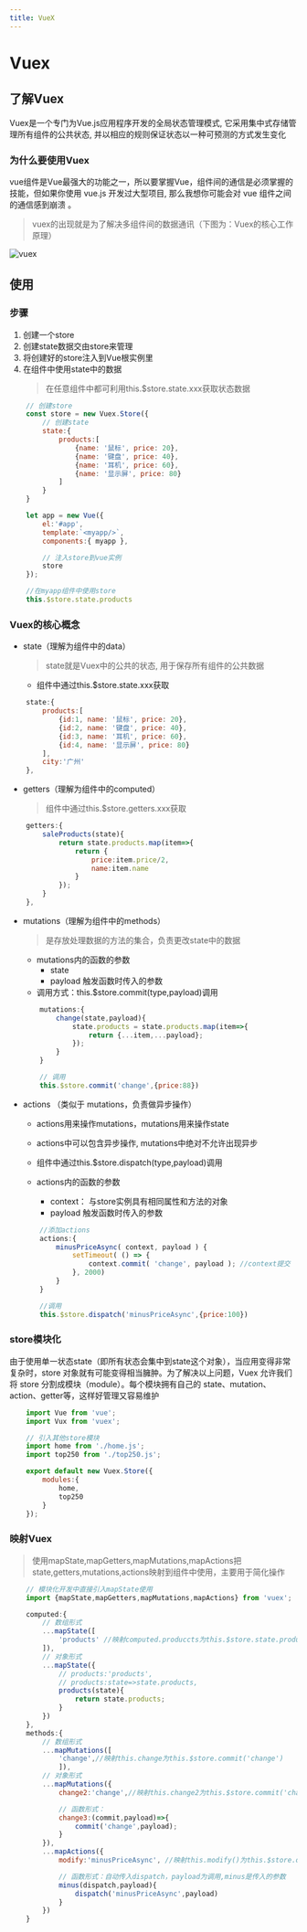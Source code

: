 ```yaml
---
title: VueX
---
```


# Vuex

## 了解Vuex

Vuex是一个专门为Vue.js应用程序开发的全局状态管理模式, 它采用集中式存储管理所有组件的公共状态, 并以相应的规则保证状态以一种可预测的方式发生变化

### 为什么要使用Vuex

vue组件是Vue最强大的功能之一，所以要掌握Vue，组件间的通信是必须掌握的技能，但如果你使用 vue.js 开发过大型项目, 那么我想你可能会对 vue 组件之间的通信感到崩溃 。
>vuex的出现就是为了解决多组件间的数据通讯（下图为：Vuex的核心工作原理）

![vuex](/assets/img/vuex.png)


## 使用

### 步骤

1. 创建一个store
2. 创建state数据交由store来管理
3. 将创建好的store注入到Vue根实例里
4. 在组件中使用state中的数据
    > 在任意组件中都可利用this.$store.state.xxx获取状态数据

```javascript
    // 创建store
    const store = new Vuex.Store({
        // 创建state
        state:{
            products:[
                {name: '鼠标', price: 20},
                {name: '键盘', price: 40},
                {name: '耳机', price: 60},
                {name: '显示屏', price: 80}
            ]
        }
    }

    let app = new Vue({
        el:'#app',
        template:`<myapp/>`,
        components:{ myapp },

        // 注入store到vue实例
        store
    });

    //在myapp组件中使用store
    this.$store.state.products
```

### Vuex的核心概念

* state（理解为组件中的data）
    > state就是Vuex中的公共的状态, 用于保存所有组件的公共数据
    * 组件中通过this.$store.state.xxx获取


```javascript
    state:{
        products:[
            {id:1, name: '鼠标', price: 20},
            {id:2, name: '键盘', price: 40},
            {id:3, name: '耳机', price: 60},
            {id:4, name: '显示屏', price: 80}
        ],
        city:'广州'
    },
```

* getters（理解为组件中的computed）
    > 组件中通过this.$store.getters.xxx获取


```javascript
    getters:{
        saleProducts(state){
            return state.products.map(item=>{
                return {
                    price:item.price/2,
                    name:item.name
                }
            });
        }
    },
```

* mutations（理解为组件中的methods）
    > 是存放处理数据的方法的集合，负责更改state中的数据
    - mutations内的函数的参数
        + state
        + payload 触发函数时传入的参数
    * 调用方式：this.$store.commit(type,payload)调用

    ```javascript
        mutations:{
            change(state,payload){
                state.products = state.products.map(item=>{
                    return {...item,...payload};
                });
            }
        }

        // 调用
        this.$store.commit('change',{price:88})
    ```

* actions （类似于 mutations，负责做异步操作）
    * actions用来操作mutations，mutations用来操作state
    * actions中可以包含异步操作, mutations中绝对不允许出现异步
    * 组件中通过this.$store.dispatch(type,payload)调用

    * actions内的函数的参数
        - context： 与store实例具有相同属性和方法的对象
        - payload 触发函数时传入的参数

    ```javascript
        //添加actions
        actions:{ 
            minusPriceAsync( context, payload ) {
                setTimeout( () => {
                    context.commit( 'change', payload ); //context提交
                }, 2000)
            }
        }

        //调用
        this.$store.dispatch('minusPriceAsync',{price:100})
    ```

### store模块化

由于使用单一状态state（即所有状态会集中到state这个对象），当应用变得非常复杂时，store 对象就有可能变得相当臃肿。为了解决以上问题，Vuex 允许我们将 store 分割成模块（module）。每个模块拥有自己的 state、mutation、action、getter等，这样好管理又容易维护

```javascript
    import Vue from 'vue';
    import Vux from 'vuex';

    // 引入其他store模块
    import home from './home.js';
    import top250 from './top250.js';

    export default new Vuex.Store({
        modules:{
            home,
            top250
        }
    });
```


### 映射Vuex
> 使用mapState,mapGetters,mapMutations,mapActions把state,getters,mutations,actions映射到组件中使用，主要用于简化操作

```javascript
    // 模块化开发中直接引入mapState使用
    import {mapState,mapGetters,mapMutations,mapActions} from 'vuex';

    computed:{
        // 数组形式
        ...mapState([
            'products' //映射computed.produccts为this.$store.state.products
        ]),
        // 对象形式
        ...mapState({
            // products:'products',
            // products:state=>state.products,
            products(state){
                return state.products;
            }
        })
    },
    methods:{
        // 数组形式
        ...mapMutations([
            'change',//映射this.change为this.$store.commit('change')
            ]),
        // 对象形式
        ...mapMutations({
            change2:'change',//映射this.change2为this.$store.commit('change')

            // 函数形式：
            change3:(commit,payload)=>{
                commit('change',payload);
            }
        }),
        ...mapActions({
            modify:'minusPriceAsync', //映射this.modify()为this.$store.dispatch('minusPriceAsync'),

            // 函数形式：自动传入dispatch，payload为调用,minus是传入的参数
            minus(dispatch,payload){
                dispatch('minusPriceAsync',payload)
            }
        })
    }
```